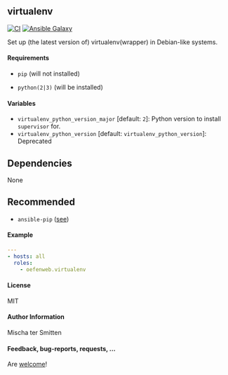 ## virtualenv

[![CI](https://github.com/Oefenweb/ansible-virtualenv/workflows/CI/badge.svg)](https://github.com/Oefenweb/ansible-virtualenv/actions?query=workflow%3ACI)
[![Ansible Galaxy](http://img.shields.io/badge/ansible--galaxy-virtualenv-blue.svg)](https://galaxy.ansible.com/Oefenweb/virtualenv)

Set up (the latest version of) virtualenv(wrapper) in Debian-like systems.

#### Requirements

* `pip` (will not installed)

* `python(2|3)` (will be installed)

#### Variables

* `virtualenv_python_version_major` [default: `2`]: Python version to install `supervisor` for.
* `virtualenv_python_version` [default: `virtualenv_python_version`]: Deprecated

## Dependencies

None

## Recommended

* `ansible-pip` ([see](https://github.com/Oefenweb/ansible-pip))

#### Example

```yaml
---
- hosts: all
  roles:
    - oefenweb.virtualenv
```

#### License

MIT

#### Author Information

Mischa ter Smitten

#### Feedback, bug-reports, requests, ...

Are [welcome](https://github.com/Oefenweb/ansible-virtualenv/issues)!
